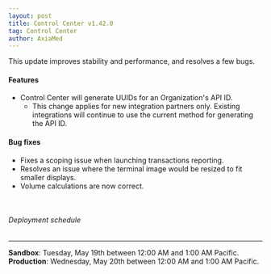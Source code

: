 ```yaml
---
layout: post
title: Control Center v1.42.0
tag: Control Center
author: AxiaMed
---
```


This update improves stability and performance, and resolves a few bugs. 

#### Features
* Control Center will generate UUIDs for an Organization's API ID.
    * This change applies for new integration partners only. Existing integrations will continue to use the current method for generating the API ID.

#### Bug fixes
* Fixes a scoping issue when launching transactions reporting.
* Resolves an issue where the terminal image would be resized to fit smaller displays.
* Volume calculations are now correct.


&nbsp;  
###### Deployment schedule
* * *
**Sandbox**: Tuesday, May 19th between 12:00 AM and 1:00 AM Pacific.
<br>
**Production**: Wednesday, May 20th between 12:00 AM and 1:00 AM Pacific.
